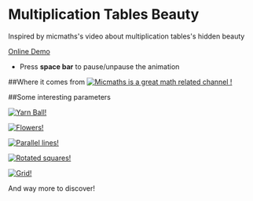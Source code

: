 # Multiplication Tables Beauty
Inspired by micmaths's video about multiplication tables's hidden beauty

[Online Demo](http://nathsou.github.io/Multiplication-Tables-Beauty/) 

- Press <strong>space bar</strong> to pause/unpause the animation



##Where it comes from
[![Micmaths is a great math related channel !](http://i.imgur.com/A9DC61P.png)](https://www.youtube.com/watch?v=-X49VQgi86E)


##Some interesting parameters

[![Yarn Ball!](http://i.imgur.com/Hf2x6KK.png)](http://nathsou.github.io/Multiplication-Tables-Beauty/?t=28&m=324)

[![Flowers!](http://i.imgur.com/8hrNhNQ.png)](http://nathsou.github.io/Multiplication-Tables-Beauty/?t=399&m=993)

[![Parallel lines!](http://i.imgur.com/3YTnXhD.png)](http://nathsou.github.io/Multiplication-Tables-Beauty/?t=41&m=42)

[![Rotated squares!](http://i.imgur.com/7wMUWkn.png)](http://nathsou.github.io/Multiplication-Tables-Beauty/?t=41&m=32)

[![Grid!](http://i.imgur.com/SeP6eXx.png)](http://nathsou.github.io/Multiplication-Tables-Beauty/?t=89&m=180)

And way more to discover!


